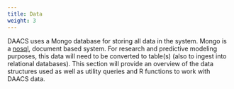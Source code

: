 ```yaml
---
title: Data
weight: 3
---
```


DAACS uses a Mongo database for storing all data in the system. Mongo is a [nosql](https://www.mongodb.com/nosql-explained), document based system. For research and predictive modeling purposes, this data will need to be converted to table(s) (also to ingest into relational databases). This section will provide an overview of the data structures used as well as utility queries and R functions to work with DAACS data.
